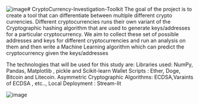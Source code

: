 ![image](https://github.com/BharanikumaranM/CryptoCurrency-Investigation-Toolkit/assets/104621297/56151a88-7d11-485d-b505-a2f22df48304)# CryptoCurrency-Investigation-Toolkit
The goal of the project is to create a tool that can differentiate between multiple different crypto currencies.
Different cryptocurrencies runs their own variant of the Cryptographic hashing algorithm that are used to generate 
keys/addresses for a particular cryptocurrency. 
We aim to collect these set of possible addresses and keys for different cryptocurrencies and run an analysis on them and then 
write a Machine Learning algorithm which can predict the cryptocurrency given the keys/addresses

The technologies that will be used for this study are:
Libraries used: NumPy, Pandas, Matplotlib , pickle and Scikit-learn
Wallet Scripts : Ether, Doge, Bitcoin and Litecoin. 
Asymmetric Cryptographic Algorithms: ECDSA,Varaints of ECDSA , etc..,
Local Deployment : Stream-lit

![image](https://github.com/BharanikumaranM/CryptoCurrency-Investigation-Toolkit/assets/104621297/af3fc4e8-8c06-4a79-a4f4-fbfe56399fcf)
